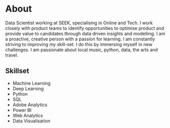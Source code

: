 # About

Data Scientist working at SEEK, specialising in Online and Tech. I work closely with product teams to identify opportunities to optimise product and provide value to candidates through data driven insights and modelling. I am a proactive, creative person with a passion for learning. I am constantly striving to improving my skill-set. I do this by immersing myself in new challenges. I am passionate about local music, python, data, the arts and travel.


## Skillset
- Machine Learning
- Deep Learning
- Python
- SQL
- Adobe Analytics
- Power BI
- Web Analytics
- Data Visualisation




<br>